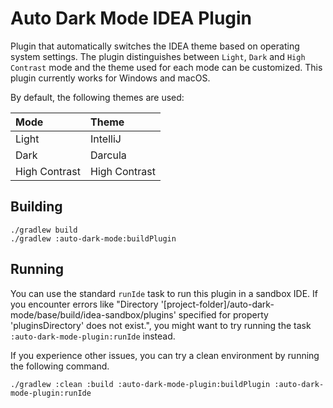# Auto Dark Mode IDEA Plugin

Plugin that automatically switches the IDEA theme based on
operating system settings. The plugin distinguishes between `Light`, `Dark` and `High Contrast` mode and
the theme used for each mode can be customized.
This plugin currently works for Windows and macOS.

By default, the following themes are used:

| Mode          | Theme         |
|:--------------|:--------------| 
| Light         | IntelliJ      |
| Dark          | Darcula       |
| High Contrast | High Contrast |

## Building
````
./gradlew build
./gradlew :auto-dark-mode:buildPlugin
````

## Running
You can use the standard `runIde` task to run this plugin 
in a sandbox IDE. If you encounter errors like "Directory '[project-folder]/auto-dark-mode/base/build/idea-sandbox/plugins' specified for property 'pluginsDirectory' does not exist.", you might want
to try running the task `:auto-dark-mode-plugin:runIde` instead.

If you experience other issues, you can try a clean
environment by running the following command.
```
./gradlew :clean :build :auto-dark-mode-plugin:buildPlugin :auto-dark-mode-plugin:runIde
```
